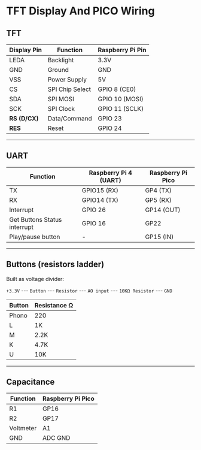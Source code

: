 # TFT Display And PICO Wiring

## TFT

| Display Pin | Function        | Raspberry Pi Pin |
|------------|---------------|-----------------|
| LEDA       | Backlight      | 3.3V |
| GND        | Ground         | GND |
| VSS        | Power Supply   | 5V |
| CS         | SPI Chip Select    | GPIO 8 (CE0) |
| SDA        | SPI MOSI           | GPIO 10 (MOSI) |
| SCK        | SPI Clock          | GPIO 11 (SCLK) |
| **RS (D/CX)**  | Data/Command  | GPIO 23 |
| **RES**     | Reset         | GPIO 24 |

---

## UART 

| Function  | Raspberry Pi 4 (UART) | Raspberry Pi Pico |
|-----------|----------------|-----------------|
| TX  | GPIO15 (RX)        | GP4 (TX)    |
| RX  | GPIO14 (TX)        | GP5 (RX)    |
| Interrupt | GPIO 26        | GP14 (OUT)       |
| Get Buttons Status interrupt | GPIO 16 | GP22 |
| Play/pause button | -        | GP15 (IN)       |

---

## Buttons (resistors ladder)

Built as voltage divider:

`+3.3V` --- `Button` --- `Resistor` --- `AO input` --- `10KΩ Resistor` --- `GND`

| Button  |  Resistance Ω |
|-----------|-----------------|
| Phono | 220 |
| L | 1K |
| M | 2.2K |
| K | 4.7K |
| U | 10K |

---

## Capacitance

| Function  |  Raspberry Pi Pico |
|-----------|-----------------|
| R1  |  GP16    |
| R2  | GP17    |
| Voltmeter |  A1       |
| GND |  ADC GND       |